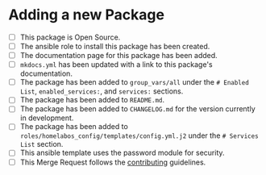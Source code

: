 # Adding a new Package

- [ ] This package is Open Source.
- [ ] The ansible role to install this package has been created.
- [ ] The documentation page for this package has been added.
- [ ] `mkdocs.yml` has been updated with a link to this package's documentation.
- [ ] The package has been added to `group_vars/all` under the `# Enabled List`, `enabled_services:`, and `services:` sections.
- [ ] The package has been added to `README.md`.
- [ ] The package has been added to `CHANGELOG.md` for the version currently in development.
- [ ] The package has been added to `roles/homelabos_config/templates/config.yml.j2` under the `# Services List` section.
- [ ] This ansible template uses the password module for security.
- [ ] This Merge Request follows the [contributing](https://nickbusey.gitlab.io/HomelabOS/development/contributing/) guidelines.